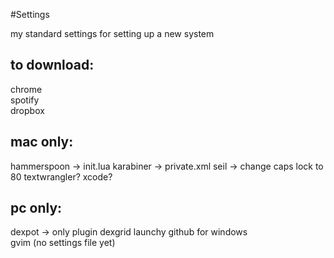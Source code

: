 #Settings

my standard settings for setting up a new system

## to download:
chrome  
spotify  
dropbox  

## mac only:
hammerspoon -> init.lua
karabiner -> private.xml
seil -> change caps lock to 80
textwrangler?
xcode?

## pc only: 
dexpot -> only plugin dexgrid
launchy
github for windows  
gvim (no settings file yet)

